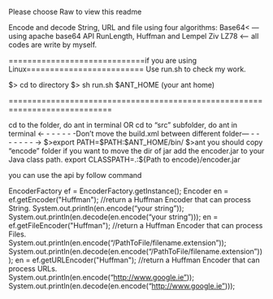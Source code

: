 Please choose Raw to view this readme

 
<MainFeatures> 
Encode and decode String, URL and file using four algorithms: 
Base64< —using apache base64 API 
RunLength, Huffman and Lempel Ziv LZ78 <— all codes are write by myself. 

=============================if you are using Linux========================= 
Use run.sh to check my work. 
 
$> cd to directory 
$> sh run.sh $ANT_HOME (your ant home) 

============================================================================ 

<Compile the Code> 
cd to the folder, do ant in terminal 
OR cd to “src” subfolder, do ant in terminal 
<- - - - - - -Don’t move the build.xml between different folder— - - - - - - - -> 
$>export PATH=$PATH:$ANT_HOME/bin/ 
$>ant  
 
<Using the API> 
you should copy “encode” folder if you want to move the dir of jar 
add the encoder.jar to your Java class path. 
export CLASSPATH=.:${Path to encode}/encoder.jar 
 
<All methods returns string. You should export them to a file or post them by your self.> 
 
you can use the api by follow command 
 
EncoderFactory ef = EncoderFactory.getInstance(); 
Encoder en = ef.getEncoder("Huffman"); //return a Huffman Encoder that can process String. 
System.out.println(en.encode(“your string”)); 
System.out.println(en.decode(en.encode(“your string”))); 
en = ef.getFileEncoder("Huffman"); //return a Huffman Encoder that can process Files.  
System.out.println(en.encode(“/PathToFile/filename.extension”)); 
System.out.println(en.decode(en.encode(“/PathToFile/filename.extension”))); 
en = ef.getURLEncoder("Huffman"); //return a Huffman Encoder that can process URLs.  
System.out.println(en.encode(“http://www.google.ie”)); 
System.out.println(en.decode(en.encode(“http://www.google.ie”))); 
